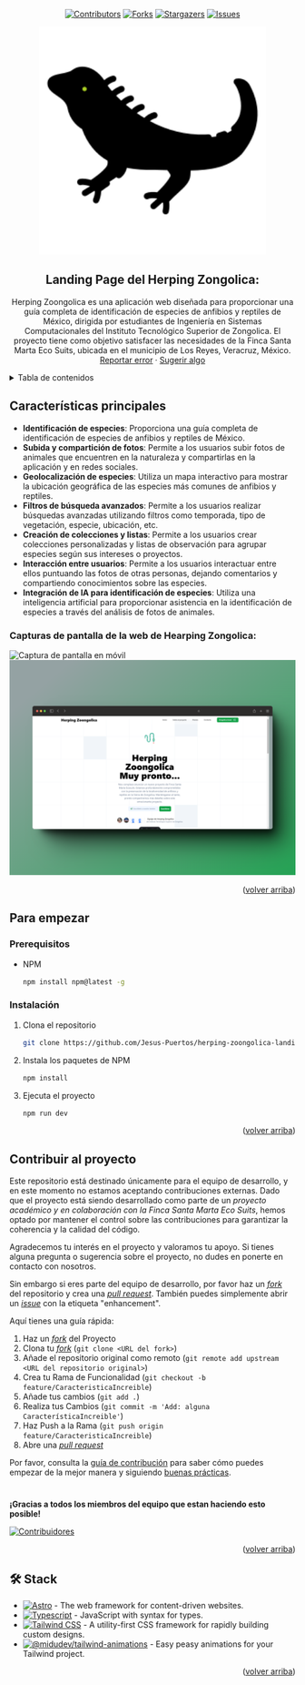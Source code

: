<a name="readme-top"></a>

<div align="center">

[![Contributors][contributors-shield]][contributors-url]
[![Forks][forks-shield]][forks-url]
[![Stargazers][stars-shield]][stars-url]
[![Issues][issues-shield]][issues-url]

<a href="https://github.com/Jesus-Puertos/herping-zoongolica-landing">
  <img src="./public/favicon.svg" alt="Logo" width="400" />
</a>

## Landing Page del Herping Zongolica:

Herping Zoongolica es una aplicación web diseñada para proporcionar una guía completa de identificación de especies de anfibios y reptiles de México, dirigida por estudiantes de Ingeniería en Sistemas Computacionales del Instituto Tecnológico Superior de Zongolica. El proyecto tiene como objetivo satisfacer las necesidades de la Finca Santa Marta Eco Suits, ubicada en el municipio de Los Reyes, Veracruz, México.\
[Reportar error](https://github.com/Jesus-Puertos/herping-zoongolica-landing/issues) · [Sugerir algo](https://github.com/Jesus-Puertos/herping-zoongolica-landing/issues)

</div>

<details>
<summary>Tabla de contenidos</summary>

1. [Características principales](#características-principales)
2. [Para empezar](#para-empezar)
   - [Prerequisitos](#prerequisitos)
   - [Instalación](#instalación)
3. [Contribuir al proyecto](#contribuir-al-proyecto)

</details>

## Características principales

- **Identificación de especies**: Proporciona una guía completa de identificación de especies de anfibios y reptiles de México.
- **Subida y compartición de fotos**: Permite a los usuarios subir fotos de animales que encuentren en la naturaleza y compartirlas en la aplicación y en redes sociales.
- **Geolocalización de especies**: Utiliza un mapa interactivo para mostrar la ubicación geográfica de las especies más comunes de anfibios y reptiles.
- **Filtros de búsqueda avanzados**: Permite a los usuarios realizar búsquedas avanzadas utilizando filtros como temporada, tipo de vegetación, especie, ubicación, etc.
- **Creación de colecciones y listas**: Permite a los usuarios crear colecciones personalizadas y listas de observación para agrupar especies según sus intereses o proyectos.
- **Interacción entre usuarios**: Permite a los usuarios interactuar entre ellos puntuando las fotos de otras personas, dejando comentarios y compartiendo conocimientos sobre las especies.
- **Integración de IA para identificación de especies**: Utiliza una inteligencia artificial para proporcionar asistencia en la identificación de especies a través del análisis de fotos de animales.

### Capturas de pantalla de la web de Hearping Zongolica:

![Captura de pantalla en móvil](./public/Mobile_README.png)
![Captura de pantalla en ordenador](./public/Desktop_README.png)

<p align="right">(<a href="#readme-top">volver arriba</a>)</p>

## Para empezar

### Prerequisitos

- NPM

  ```sh
  npm install npm@latest -g
  ```

### Instalación

1. Clona el repositorio

   ```sh
   git clone https://github.com/Jesus-Puertos/herping-zoongolica-landing.git
   ```

2. Instala los paquetes de NPM

   ```sh
   npm install
   ```

3. Ejecuta el proyecto

   ```sh
   npm run dev
   ```

<p align="right">(<a href="#readme-top">volver arriba</a>)</p>

## Contribuir al proyecto

Este repositorio está destinado únicamente para el equipo de desarrollo, y en este momento no estamos aceptando contribuciones externas. Dado que el proyecto está siendo desarrollado como parte de un _proyecto académico y en colaboración con la Finca Santa Marta Eco Suits_, hemos optado por mantener el control sobre las contribuciones para garantizar la coherencia y la calidad del código.

Agradecemos tu interés en el proyecto y valoramos tu apoyo. Si tienes alguna pregunta o sugerencia sobre el proyecto, no dudes en ponerte en contacto con nosotros.

Sin embargo si eres parte del equipo de desarrollo, por favor haz un [_fork_](https://github.com/Jesus-Puertos/herping-zoongolica-landing/fork) del repositorio y crea una [_pull request_](https://github.com/Jesus-Puertos/herping-zoongolica-landing/pulls). También puedes simplemente abrir un [_issue_](https://github.com/Jesus-Puertos/herping-zoongolica-landing/issues) con la etiqueta "enhancement".

Aquí tienes una guía rápida:

1. Haz un [_fork_](https://github.com/Jesus-Puertos/herping-zoongolica-landing/fork) del Proyecto
2. Clona tu [_fork_](https://github.com/Jesus-Puertos/herping-zoongolica-landing/fork) (`git clone <URL del fork>`)
3. Añade el repositorio original como remoto (`git remote add upstream <URL del repositorio original>`)
4. Crea tu Rama de Funcionalidad (`git checkout -b feature/CaracteristicaIncreible`)
5. Añade tus cambios (`git add .`)
6. Realiza tus Cambios (`git commit -m 'Add: alguna CaracterísticaIncreible'`)
7. Haz Push a la Rama (`git push origin feature/CaracteristicaIncreible`)
8. Abre una [_pull request_](https://github.com/Jesus-Puertos/herping-zoongolica-landing/pulls)

Por favor, consulta la [guía de contribución](https://github.com/Jesus-Puertos/herping-zoongolica-landing/blob/master/CONTRIBUTING.md) para saber cómo puedes empezar de la mejor manera y siguiendo [buenas prácticas](https://github.com/Jesus-Puertos/herping-zoongolica-landing/blob/main/CONTRIBUTING.md#buenas-prácticas-).

#

**¡Gracias a todos los miembros del equipo que estan haciendo esto posible!**

[![Contribuidores](https://contrib.rocks/image?repo=Jesus-Puertos/herping-zoongolica-landing)](https://github.com/Jesus-Puertos/herping-zoongolica-landing/graphs/contributors)

<p align="right">(<a href="#readme-top">volver arriba</a>)</p>

## 🛠️ Stack

- [![Astro][astro-badge]][astro-url] - The web framework for content-driven websites.
- [![Typescript][typescript-badge]][typescript-url] - JavaScript with syntax for types.
- [![Tailwind CSS][tailwind-badge]][tailwind-url] - A utility-first CSS framework for rapidly building custom designs.
- [![@midudev/tailwind-animations][animations-badge]][animations-url] - Easy peasy animations for your Tailwind project.

<p align="right">(<a href="#readme-top">volver arriba</a>)</p>

[astro-url]: https://astro.build/
[typescript-url]: https://www.typescriptlang.org/
[tailwind-url]: https://tailwindcss.com/
[animations-url]: https://tailwindcss-animations.vercel.app/
[astro-badge]: https://img.shields.io/badge/Astro-fff?style=for-the-badge&logo=astro&logoColor=bd303a&color=352563
[typescript-badge]: https://img.shields.io/badge/Typescript-007ACC?style=for-the-badge&logo=typescript&logoColor=white&color=blue
[tailwind-badge]: https://img.shields.io/badge/Tailwind-ffffff?style=for-the-badge&logo=tailwindcss&logoColor=38bdf8
[animations-badge]: https://img.shields.io/badge/@midudev/tailwind-animations-ff69b4?style=for-the-badge&logo=node.js&logoColor=white&color=blue
[contributors-shield]: https://img.shields.io/github/contributors/Jesus-Puertos/herping-zoongolica-landing.svg?style=for-the-badge
[contributors-url]: https://github.com/Jesus-Puertos/herping-zoongolica-landing/graphs/contributors
[forks-shield]: https://img.shields.io/github/forks/Jesus-Puertos/herping-zoongolica-landing.svg?style=for-the-badge
[forks-url]: https://github.com/Jesus-Puertos/herping-zoongolica-landing/network/members
[stars-shield]: https://img.shields.io/github/stars/Jesus-Puertos/herping-zoongolica-landing.svg?style=for-the-badge
[stars-url]: https://github.com/Jesus-Puertos/herping-zoongolica-landing/stargazers
[issues-shield]: https://img.shields.io/github/issues/Jesus-Puertos/herping-zoongolica-landing.svg?style=for-the-badge
[issues-url]: https://github.com/Jesus-Puertos/herping-zoongolica-landing/issues
